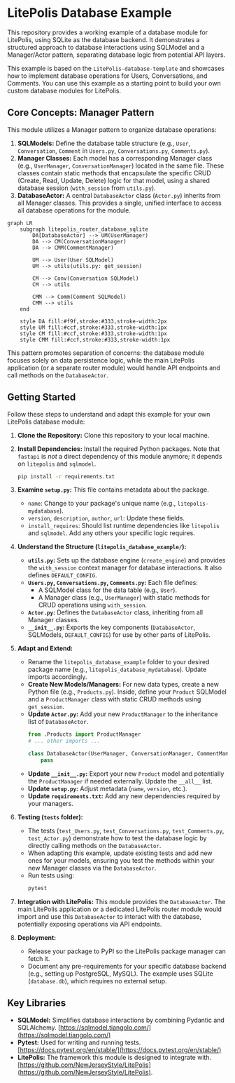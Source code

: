 # LitePolis Database Example

This repository provides a working example of a database module for LitePolis, using SQLite as the database backend. It demonstrates a structured approach to database interactions using SQLModel and a Manager/Actor pattern, separating database logic from potential API layers.

This example is based on the `LitePolis-database-template` and showcases how to implement database operations for Users, Conversations, and Comments. You can use this example as a starting point to build your own custom database modules for LitePolis.

## Core Concepts: Manager Pattern

This module utilizes a Manager pattern to organize database operations:

1.  **SQLModels:** Define the database table structure (e.g., `User`, `Conversation`, `Comment` in `Users.py`, `Conversations.py`, `Comments.py`).
2.  **Manager Classes:** Each model has a corresponding Manager class (e.g., `UserManager`, `ConversationManager`) located in the same file. These classes contain static methods that encapsulate the specific CRUD (Create, Read, Update, Delete) logic for that model, using a shared database session (`with_session` from `utils.py`).
3.  **DatabaseActor:** A central `DatabaseActor` class (`Actor.py`) inherits from all Manager classes. This provides a single, unified interface to access all database operations for the module.

```mermaid
graph LR
    subgraph litepolis_router_database_sqlite
        DA[DatabaseActor] --> UM(UserManager)
        DA --> CM(ConversationManager)
        DA --> CMM(CommentManager)

        UM --> User(User SQLModel)
        UM --> utils(utils.py: get_session)

        CM --> Conv(Conversation SQLModel)
        CM --> utils

        CMM --> Comm(Comment SQLModel)
        CMM --> utils
    end

    style DA fill:#f9f,stroke:#333,stroke-width:2px
    style UM fill:#ccf,stroke:#333,stroke-width:1px
    style CM fill:#ccf,stroke:#333,stroke-width:1px
    style CMM fill:#ccf,stroke:#333,stroke-width:1px
```

This pattern promotes separation of concerns: the database module focuses solely on data persistence logic, while the main LitePolis application (or a separate router module) would handle API endpoints and call methods on the `DatabaseActor`.

## Getting Started

Follow these steps to understand and adapt this example for your own LitePolis database module:

1.  **Clone the Repository:** Clone this repository to your local machine.

2.  **Install Dependencies:** Install the required Python packages. Note that `fastapi` is *not* a direct dependency of this module anymore; it depends on `litepolis` and `sqlmodel`.
    ```bash
    pip install -r requirements.txt
    ```

3.  **Examine `setup.py`:** This file contains metadata about the package.
    *   `name`: Change to your package's unique name (e.g., `litepolis-mydatabase`).
    *   `version`, `description`, `author`, `url`: Update these fields.
    *   `install_requires`: Should list runtime dependencies like `litepolis` and `sqlmodel`. Add any others your specific logic requires.

4.  **Understand the Structure (`litepolis_database_example/`):**
    *   **`utils.py`:** Sets up the database engine (`create_engine`) and provides the `with_session` context manager for database interactions. It also defines `DEFAULT_CONFIG`.
    *   **`Users.py`, `Conversations.py`, `Comments.py`:** Each file defines:
        *   A SQLModel class for the data table (e.g., `User`).
        *   A Manager class (e.g., `UserManager`) with static methods for CRUD operations using `with_session`.
    *   **`Actor.py`:** Defines the `DatabaseActor` class, inheriting from all Manager classes.
    *   **`__init__.py`:** Exports the key components (`DatabaseActor`, SQLModels, `DEFAULT_CONFIG`) for use by other parts of LitePolis.

5.  **Adapt and Extend:**
    *   Rename the `litepolis_database_example` folder to your desired package name (e.g., `litepolis_database_mydatabase`). Update imports accordingly.
    *   **Create New Models/Managers:** For new data types, create a new Python file (e.g., `Products.py`). Inside, define your `Product` SQLModel and a `ProductManager` class with static CRUD methods using `get_session`.
    *   **Update `Actor.py`:** Add your new `ProductManager` to the inheritance list of `DatabaseActor`.
        ```python
        from .Products import ProductManager
        # ... other imports ...

        class DatabaseActor(UserManager, ConversationManager, CommentManager, ProductManager):
            pass
        ```
    *   **Update `__init__.py`:** Export your new `Product` model and potentially the `ProductManager` if needed externally. Update the `__all__` list.
    *   **Update `setup.py`:** Adjust metadata (`name`, `version`, etc.).
    *   **Update `requirements.txt`:** Add any new dependencies required by your managers.

6.  **Testing (`tests` folder):**
    *   The tests (`test_Users.py`, `test_Conversations.py`, `test_Comments.py`, `test_Actor.py`) demonstrate how to test the database logic by directly calling methods on the `DatabaseActor`.
    *   When adapting this example, update existing tests and add new ones for your models, ensuring you test the methods within your new Manager classes via the `DatabaseActor`.
    *   Run tests using:
        ```bash
        pytest
        ```

7.  **Integration with LitePolis:** This module provides the `DatabaseActor`. The main LitePolis application or a dedicated LitePolis router module would import and use this `DatabaseActor` to interact with the database, potentially exposing operations via API endpoints.

8.  **Deployment:**
    *   Release your package to PyPI so the LitePolis package manager can fetch it.
    *   Document any pre-requirements for your specific database backend (e.g., setting up PostgreSQL, MySQL). The example uses SQLite (`database.db`), which requires no external setup.

## Key Libraries

*   **SQLModel:** Simplifies database interactions by combining Pydantic and SQLAlchemy. [https://sqlmodel.tiangolo.com/](https://sqlmodel.tiangolo.com/)
*   **Pytest:** Used for writing and running tests. [https://docs.pytest.org/en/stable/](https://docs.pytest.org/en/stable/)
*   **LitePolis:** The framework this module is designed to integrate with. [https://github.com/NewJerseyStyle/LitePolis](https://github.com/NewJerseyStyle/LitePolis).
